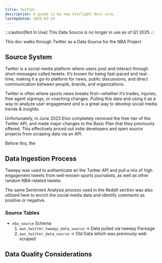 ```yaml
---
title: Twitter
description: A guide in my new Starlight docs site.
lastUpdated: 2025-03-19
---
```


:::caution[Not In Use]
This Data Source is no longer in use as of Q1 2025
:::

This doc walks through Twitter as a Data Source for the NBA Project

## Source System

Twitter is a social media platform where users post and interact through short messages called tweets. It’s known for being fast-paced and real-time, making it a go-to platform for news, public discussions, and direct communication between people, brands, and organizations.

Twitter is often where sports news breaks first—whether it’s trades, injuries, free agent signings, or coaching changes. Pulling this data and using it as a way to analyze user engagement and is a great way to develop social media trends & insights.

Unfortunately, in June 2023 Elon completely removed the free-tier of the Twitter API, and made major changes to the Basic Plan that they previously offered. This effectively priced out indie developers and open source projects from scraping data via an API.

Before this, the 

## Data Ingestion Process

Tweepy was used to authenticate w/ the Twitter API and pull a mix of high engagement tweets from well-known sports journalists, as well as other random NBA-related tweets.

The same Sentiment Analysis process used in the Reddit section was also utilized here to enrich the social media data and identify comments as positive or negative.

### Source Tables

- `nba_source` Schema
    1. `aws_twitter_tweepy_data_source` -> Data pulled via tweepy Package
    2. `aws_twitter_data_source` -> Old Data which was previously web scraped

## Data Quality Considerations

